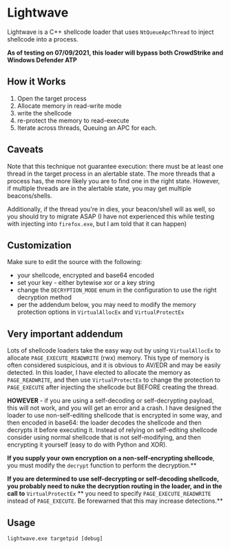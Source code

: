# Lightwave
Lightwave is a C++ shellcode loader that uses `NtQueueApcThread` to inject shellcode into a process.

**As of testing on 07/09/2021, this loader will bypass both CrowdStrike and Windows Defender ATP**

## How it Works
1. Open the target process
2. Allocate memory in read-write mode
3. write the shellcode
4. re-protect the memory to read-execute 
5. Iterate across threads, Queuing an APC for each.

## Caveats
Note that this technique not guarantee execution: there must be at least one thread in the target process in an alertable state. 
The more threads that a process has, the more likely you are to find one in the right state. However, if multiple threads are in the alertable state, you may get multiple beacons/shells.

Additionally, if the thread you're in dies, your beacon/shell will as well, so you should try to migrate ASAP (I have not experienced this while testing with injecting into `firefox.exe`, but I
am told that it can happen)


## Customization
Make sure to edit the source with the following: 
* your shellcode, encrypted and base64 encoded
* set your key - either bytewise xor or a key string
* change the `DECRYPTION_MODE` enum in the configuration to use the right decryption method
* per the addendum below, you may need to modify the memory protection options in `VirtualAllocEx` and `VirtualProtectEx`

## Very important addendum
Lots of shellcode loaders take the easy way out by using `VirtualAllocEx` to allocate `PAGE_EXECUTE_READWRITE` (rwx) memory. This type of memory is often considered suspicious, 
and it is obvious to AV/EDR and may be easily detected.
In this loader, I have elected to allocate the memory as `PAGE_READWRITE`, and then use `VirtualProtectEx` to change the protection to `PAGE_EXECUTE` after injecting the shellcode but
BEFORE creating the thread. 

**HOWEVER** - if you are using a self-decoding or self-decrypting payload, this will not work, and you will get an error and a crash. I have designed the loader to use non-self-editing 
shellcode that is encrypted in some way, and then encoded in base64: the loader decodes the shellcode and then decrypts it before executing it. Instead of relying on self-editing shellcode
consider using normal shellcode that is not self-modifying, and then encrypting it yourself (easy to do with Python and XOR).

**If you supply your own encryption on a non-self-encrypting shellcode**, you must modify the `decrypt` function to perform the decryption.**

**If you are determined to use self-decrypting or self-decoding shellcode, you probably need to nuke the decryption routing in the loader, and in the call to** `VirtualProtectEx` 
** you need to specify `PAGE_EXECUTE_READWRITE` instead of `PAGE_EXECUTE`. Be forewarned that this may increase detections.**

## Usage
```
lightwave.exe targetpid [debug]
```